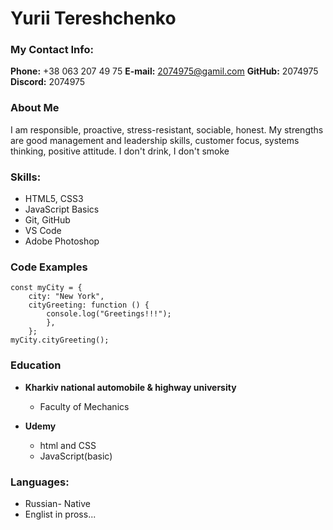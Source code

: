 # Yurii Tereshchenko

### My Contact Info:

**Phone:** +38 063 207 49 75
**E-mail:** 2074975@gamil.com
**GitHub:** 2074975
**Discord:** 2074975

### About Me

I am responsible, proactive, stress-resistant, sociable, honest. My strengths are good management and leadership skills, customer focus, systems thinking, positive attitude. I don't drink, I don't smoke

### Skills:

- HTML5, CSS3
- JavaScript Basics
- Git, GitHub
- VS Code
- Adobe Photoshop

### Code Examples

```
const myCity = {
    city: "New York",
    cityGreeting: function () {
        console.log("Greetings!!!");
        },
    };
myCity.cityGreeting();
```

### Education

- **Kharkiv national automobile & highway university**

  - Faculty of Mechanics

- **Udemy**
  - html and CSS
  - JavaScript(basic)

### Languages:

- Russian- Native
- Englist in pross...
